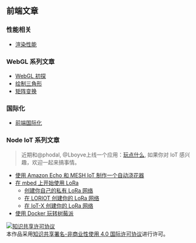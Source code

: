 ## 前端文章
### 性能相关
* [渲染性能](https://github.com/sundway/blog/issues/2)

### WebGL 系列文章
* [WebGL 初探](https://github.com/sundway/blog/issues/3)
* [绘制三角形](https://github.com/sundway/blog/issues/4)
* [矩阵变换](https://github.com/sundway/blog/issues/5)

### 国际化
* [前端国际化](https://github.com/sundway/blog/issues/9)

### Node IoT 系列文章
 > 近期和@phodal, @Lboyve上线一个应用：[玩点什么](https://www.wandianshenme.com/), 如果你对 IoT 感兴趣，欢迎一起来搞事情。
 * [使用 Amazon Echo 和 MESH IoT 制作一个自动浇花器](https://github.com/sundway/blog/issues/6)
 * [在 mbed 上开始使用 LoRa](https://github.com/sundway/blog/issues/7)
   * [创建你自己的私有 LoRa 网络](https://github.com/sundway/blog/issues/8)
   * [在 LORIOT 创建你的 LoRa 网络](https://github.com/sundway/blog/issues/10)
   * [在 IoT-X 创建你的 LoRa 网络](https://github.com/sundway/blog/issues/11)
  * [使用 Docker 玩转树莓派](https://github.com/sundway/blog/issues/12) 
  
<a rel="license" href="http://creativecommons.org/licenses/by-nc/4.0/"><img alt="知识共享许可协议" style="border-width:0" src="https://i.creativecommons.org/l/by-nc/4.0/88x31.png" /></a><br />本作品采用<a rel="license" href="http://creativecommons.org/licenses/by-nc/4.0/">知识共享署名-非商业性使用 4.0 国际许可协议</a>进行许可。
